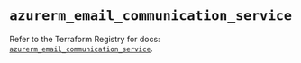 # `azurerm_email_communication_service`

Refer to the Terraform Registry for docs: [`azurerm_email_communication_service`](https://registry.terraform.io/providers/hashicorp/azurerm/3.115.0/docs/resources/email_communication_service).
